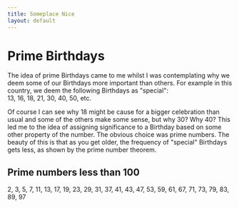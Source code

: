 ```yaml
---
title: Someplace Nice
layout: default
---
```


# Prime Birthdays
The idea of prime Birthdays came to me whilst I was contemplating why we deem some of our Birthdays more important than others. For example in this country, we deem the following Birthdays as "special":  
13, 16, 18, 21, 30, 40, 50, etc. 

Of course I can see why 18 might be cause for a bigger celebration than usual and some of the others make some sense, but why 30? Why 40? This led me to the idea of assigning significance to a Birthday based on some other property of the number. The obvious choice was prime numbers. The beauty of this is that as you get older, the frequency of "special" Birthdays gets less, as shown by the prime number theorem.

## Prime numbers less than 100

2, 3, 5, 7, 11, 13, 17, 19, 23, 29, 31, 37, 41, 43, 47, 53, 59, 61, 67, 71, 73, 79, 83, 89, 97
